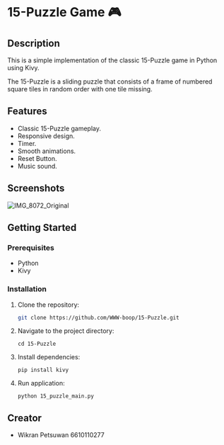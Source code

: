 # 15-Puzzle Game 🎮

## Description

This is a simple implementation of the classic 15-Puzzle game in Python using Kivy.

The 15-Puzzle is a sliding puzzle that consists of a frame of numbered square tiles in random order with one tile missing.
## Features

- Classic 15-Puzzle gameplay.
- Responsive design.
- Timer.
- Smooth animations.
- Reset Button.
- Music sound.

## Screenshots

![IMG_8072_Original](https://imagetolink.com/ib/znB22QOwtQ.png)



## Getting Started

### Prerequisites

- Python
- Kivy

### Installation

1. Clone the repository:
    ```bash 
    git clone https://github.com/WWW-boop/15-Puzzle.git
2. Navigate to the project directory:
    ```
    cd 15-Puzzle
3. Install dependencies:
    ```
    pip install kivy
4. Run application:
    ```
    python 15_puzzle_main.py
## Creator
- Wikran Petsuwan 6610110277
